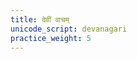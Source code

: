 ```yaml
---
title: देवीं वाचम्
unicode_script: devanagari
practice_weight: 5
---
```


<div class="js_include" url="/vedAH/yajuH/taittirIyam/brAhmaNam/devIm_vAcham/"  newLevelForH1="2" includeTitle="true"> </div>  

